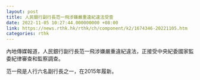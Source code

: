 ```yaml
---
layout: post
title: 人民銀行副行長范一飛涉嫌嚴重違紀違法受查
date: 2022-11-05 10:27:44.000000000 +08:00
link: https://news.rthk.hk/rthk/ch/component/k2/1674346-20221105.htm
categories: rthk
---
```


內地傳媒報道，人民銀行副行長范一飛涉嫌嚴重違紀違法，正接受中央紀委國家監委紀律審查和監察調查。

范一飛是人行六名副行長之一，在2015年履新。
